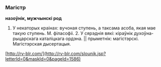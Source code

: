 ### Магістр
**назоўнік, мужчынскі род**

1. У некаторых краінах: вучоная ступень, а таксама асоба, якая мае такую ступень. М. філасофіі. 2. У сярэднія вякі: кіраўнік духоўна-рыцарскага каталіцкага ордэна. || прыметнік: магістэрскі. Магістэрская дысертацыя.

<a rel="author">[http://rv-blr.com/](http://rv-blr.com/slounik.jsp?letterId=0&maskId=0&pageId=1586)</a>
